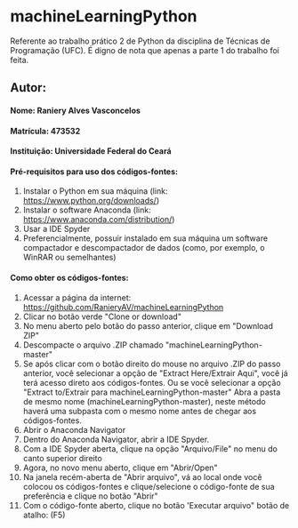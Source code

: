 # machineLearningPython
Referente ao trabalho prático 2 de Python da disciplina de Técnicas de Programação (UFC). É digno de nota que apenas a parte 1 do trabalho foi feita.

## Autor:
#### Nome: Raniery Alves Vasconcelos
#### Matrícula: 473532
#### Instituição: Universidade Federal do Ceará

#### Pré-requisitos para uso dos códigos-fontes:
1. Instalar o Python em sua máquina (link: https://www.python.org/downloads/)
2. Instalar o software Anaconda (link: https://www.anaconda.com/distribution/)
3. Usar a IDE Spyder
4. Preferencialmente, possuir instalado em sua máquina um software compactador e descompactador de dados (como, por exemplo, o WinRAR ou semelhantes)

#### Como obter os códigos-fontes:
1. Acessar a página da internet: https://github.com/RanieryAV/machineLearningPython
2. Clicar no botão verde "Clone or download"
3. No menu aberto pelo botão do passo anterior, clique em "Download ZIP"
4. Descompacte o arquivo .ZIP chamado "machineLearningPython-master"
5. Se após clicar com o botão direito do mouse no arquivo .ZIP do passo anterior, você selecionar a opção de "Extract Here/Extrair Aqui", você já terá acesso direto aos códigos-fontes. Ou se você selecionar a opção "Extract to/Extrair para machineLearningPython-master\" Abra a pasta de mesmo nome (machineLearningPython-master), neste método haverá uma subpasta com o mesmo nome antes de chegar aos códigos-fontes.
6. Abrir o Anaconda Navigator
7. Dentro do Anaconda Navigator, abrir a IDE Spyder.
8. Com a IDE Spyder aberta, clique na opção "Arquivo/File" no menu do canto superior direito
9. Agora, no novo menu aberto, clique em "Abrir/Open"
10. Na janela recém-aberta de "Abrir arquivo", vá ao local onde você colocou os códigos-fontes e clique/selecione o código-fonte de sua preferência e clique no botão "Abrir"
11. Com o código-fonte aberto, clique no botão 'Executar arquivo" botão de atalho: (F5)
